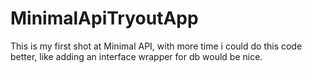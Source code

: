 # MinimalApiTryoutApp
This is my first shot at Minimal API, with more time i could do this code better, like adding an interface wrapper for db would be nice.
